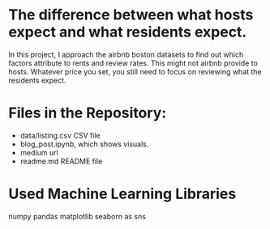 # The difference between what hosts expect and what residents expect.

In this project, I approach the airbnb boston datasets to find out which factors attribute to rents and review rates.
This might not airbnb provide to hosts. Whatever price you set, you still need to focus on reviewing what the residents expect. 

# Files in the Repository:
* data/listing.csv CSV file 
* blog_post.ipynb, which shows visuals.
* medium url
* readme.md README file

# Used Machine Learning Libraries
numpy
pandas
matplotlib
seaborn as sns

